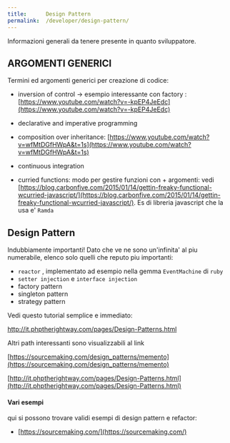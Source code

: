 ```yaml
---
title:      Design Pattern
permalink:  /developer/design-pattern/
---
```


Informazioni generali da tenere presente in quanto sviluppatore.


ARGOMENTI GENERICI
------------------

Termini ed argomenti generici per creazione di codice:

- inversion of control -> esempio interessante con factory : [https://www.youtube.com/watch?v=-kpEP4JeEdc](https://www.youtube.com/watch?v=-kpEP4JeEdc)

- declarative and imperative programming

- composition over inheritance: [https://www.youtube.com/watch?v=wfMtDGfHWpA&t=1s](https://www.youtube.com/watch?v=wfMtDGfHWpA&t=1s)

- continuous integration 

- curried functions: modo per gestire funzioni con + argomenti: vedi [https://blog.carbonfive.com/2015/01/14/gettin-freaky-functional-wcurried-javascript/](https://blog.carbonfive.com/2015/01/14/gettin-freaky-functional-wcurried-javascript/). Es di libreria javascript che la usa e' `Ramda`



Design Pattern
---------------

Indubbiamente importanti! Dato che ve ne sono un'infinita' al piu numerabile, elenco solo quelli che reputo piu importanti:

- `reactor` , implementato ad esempio nella gemma `EventMachine` di `ruby`
- `setter injection` e `interface injection`
- factory pattern
- singleton pattern
- strategy pattern

Vedi questo tutorial semplice e immediato:

http://it.phptherightway.com/pages/Design-Patterns.html

Altri path interessanti sono visualizzabili al link

[https://sourcemaking.com/design_patterns/memento](https://sourcemaking.com/design_patterns/memento)

[http://it.phptherightway.com/pages/Design-Patterns.html](http://it.phptherightway.com/pages/Design-Patterns.html)


#### Vari esempi

qui si possono trovare validi esempi di design pattern e refactor:

- [https://sourcemaking.com/](https://sourcemaking.com/) 
